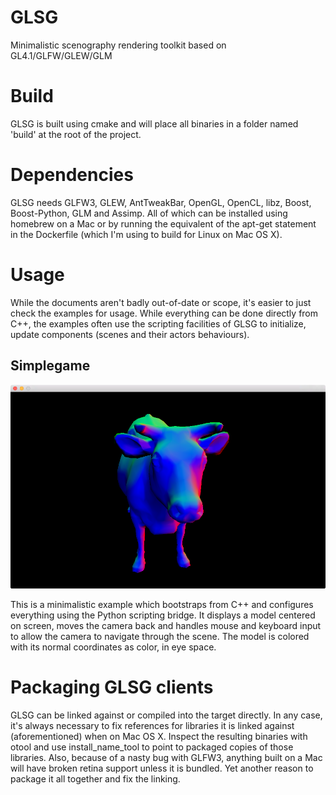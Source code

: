 # GLSG
Minimalistic scenography rendering toolkit based on GL4.1/GLFW/GLEW/GLM

# Build
GLSG is built using cmake and will place all binaries in a folder named 'build' at the root of the project.

# Dependencies
GLSG needs GLFW3, GLEW, AntTweakBar, OpenGL, OpenCL, libz, Boost, Boost-Python, GLM and Assimp. All of which can be installed using homebrew on a Mac or by running the equivalent of the apt-get statement in the Dockerfile (which I'm using to build for Linux on Mac OS X).

# Usage
While the documents aren't badly out-of-date or scope, it's easier to just check the examples for usage. While everything can be done directly from C++, the examples often use the scripting facilities of GLSG to initialize, update components (scenes and their actors behaviours).

## Simplegame
![alt tag](https://raw.githubusercontent.com/fcvarela/glsg/develop/examples/simplegame/simplegame.png)

This is a minimalistic example which bootstraps from C++ and configures everything using the Python scripting bridge. It displays a model centered on screen, moves the camera back and handles mouse and keyboard input to allow the camera to navigate through the scene. The model is colored with its normal coordinates as color, in eye space.

# Packaging GLSG clients
GLSG can be linked against or compiled into the target directly. In any case, it's always necessary to fix references for libraries it is linked against (aforementioned) when on Mac OS X. Inspect the resulting binaries with otool and use install_name_tool to point to packaged copies of those libraries. Also, because of a nasty bug with GLFW3, anything built on a Mac will have broken retina support unless it is bundled. Yet another reason to package it all together and fix the linking.
